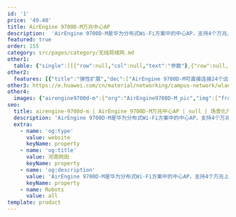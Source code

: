 ```yaml
---
id: '1'
price: '49.40'
title: AirEngine 9700D-M万兆中心AP
description:  'AirEngine 9700D-M是华为分布式Wi-Fi方案中的中心AP，支持4个万兆上行接口，可以直连多个Wi-Fi 6远端单元部署到室内。万兆中心AP和Wi-Fi 6远端单元之间使用网线连接，集中处理业务转发。适用于学校、酒店、医院以及办公会议室等房间密度大、墙体结构复杂、业务带宽高的场景。'
featured: true
order: 155
category: src/pages/category/无线局域网.md
other1: 
  table: {"single":[[{"row":null,"col":null,"text":"参数"},{"row":null,"col":null,"text":"AirEngine 9700D-M"}],[{"row":null,"col":null,"text":"尺寸（宽 x 深 x 高）"},{"row":null,"col":null,"text":"442mm×420mm×43.6mm"}],[{"row":null,"col":null,"text":"电源输入"},{"row":null,"col":null,"text":"额定电压：100V～240V AC，50/60Hz\n最大电压范围：90V～264V AC，47Hz～63Hz"}],[{"row":null,"col":null,"text":"最大功耗"},{"row":null,"col":null,"text":"AC110V供电：880W（其中设备功耗130W，PoE out功耗750W）\nAC220V供电：970W（其中设备功耗130W，PoE out功耗840W）"}],[{"row":null,"col":null,"text":"端口"},{"row":null,"col":null,"text":"24xGE + 4x10GE SFP+"}],[{"row":null,"col":null,"text":"PoE"},{"row":null,"col":null,"text":"24端口PoE+（802.3at）"}],[{"row":null,"col":null,"text":"无线用户接入能力"},{"row":null,"col":null,"text":"最大关联用户数：4096\n最大并发用户数：1024"}],[{"row":null,"col":null,"text":"转发能力"},{"row":null,"col":null,"text":"40Gbps"}],[{"row":null,"col":null,"text":"可管理远端单元数"},{"row":null,"col":null,"text":"24（通过交换机可扩展到48个）"}]]}
other2:
  features: [{"title":"弹性扩展","dec":["AirEngine 9700D-M可直接连接24个远端单元，并最多可通过交换机扩展至48个远端单元。"]},{"title":"简易管理","dec":["远端单元不占用AC License，只需管理少量AirEngine 9700D-M，近万个房间只需要200个AP的管理开销。"]},{"title":"云管理","dec":["可通过华为云管理平台对AP设备及业务进行管理和运维，节省网络运维成本；"]}]
other3: https://e.huawei.com/cn/material/networking/campus-network/wlan/e6dc5aa8186941158bb77c9ce9d1a843
other4:
  images: {"airengine9700d-m":{"org":"AirEngine9700D-M_pic","img":["front.webp","front_left.webp","front_right.webp","front_top.webp","rear.webp","rear_top.webp"]}}
seo:
  title: airengine-9700d-m | AirEngine 9700D-M万兆中心AP | null | 场景化产品系列 | 无线局域网 | 企业网络
  description: 'AirEngine 9700D-M是华为分布式Wi-Fi方案中的中心AP，支持4个万兆上行接口，可以直连多个Wi-Fi 6远端单元部署到室内。万兆中心AP和Wi-Fi 6远端单元之间使用网线连接，集中处理业务转发。适用于学校、酒店、医院以及办公会议室等房间密度大、墙体结构复杂、业务带宽高的场景。'
  extra:
    - name: 'og:type'
      value: website
      keyName: property
    - name: 'og:title'
      value: 河南网田
      keyName: property
    - name: 'og:description'
      value: 'AirEngine 9700D-M是华为分布式Wi-Fi方案中的中心AP，支持4个万兆上行接口，可以直连多个Wi-Fi 6远端单元部署到室内。万兆中心AP和Wi-Fi 6远端单元之间使用网线连接，集中处理业务转发。适用于学校、酒店、医院以及办公会议室等房间密度大、墙体结构复杂、业务带宽高的场景。'
      keyName: property
    - name: Robots
      value: all
template: product
---
```

